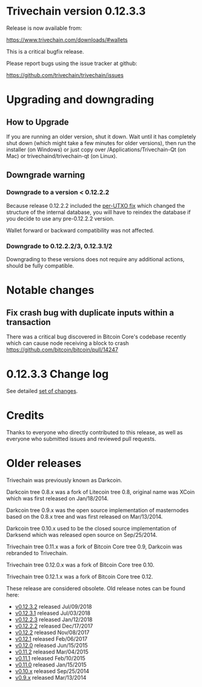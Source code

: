 Trivechain version 0.12.3.3
==========================

Release is now available from:

  <https://www.trivechain.com/downloads/#wallets>

This is a critical bugfix release.

Please report bugs using the issue tracker at github:

  <https://github.com/trivechain/trivechain/issues>


Upgrading and downgrading
=========================

How to Upgrade
--------------

If you are running an older version, shut it down. Wait until it has completely
shut down (which might take a few minutes for older versions), then run the
installer (on Windows) or just copy over /Applications/Trivechain-Qt (on Mac) or
trivechaind/trivechain-qt (on Linux).

Downgrade warning
-----------------

### Downgrade to a version < 0.12.2.2

Because release 0.12.2.2 included the [per-UTXO fix](release-notes/trivechain/release-notes-0.12.2.2.md#per-utxo-fix)
which changed the structure of the internal database, you will have to reindex
the database if you decide to use any pre-0.12.2.2 version.

Wallet forward or backward compatibility was not affected.

### Downgrade to 0.12.2.2/3, 0.12.3.1/2

Downgrading to these versions does not require any additional actions, should be
fully compatible.


Notable changes
===============

Fix crash bug with duplicate inputs within a transaction
--------------------------------------------------------

There was a critical bug discovered in Bitcoin Core's codebase recently which
can cause node receiving a block to crash https://github.com/bitcoin/bitcoin/pull/14247

0.12.3.3 Change log
===================

See detailed [set of changes](https://github.com/trivechain/trivechain/compare/v0.12.3.2...trivechainpay:v0.12.3.3).

Credits
=======

Thanks to everyone who directly contributed to this release,
as well as everyone who submitted issues and reviewed pull requests.


Older releases
==============

Trivechain was previously known as Darkcoin.

Darkcoin tree 0.8.x was a fork of Litecoin tree 0.8, original name was XCoin
which was first released on Jan/18/2014.

Darkcoin tree 0.9.x was the open source implementation of masternodes based on
the 0.8.x tree and was first released on Mar/13/2014.

Darkcoin tree 0.10.x used to be the closed source implementation of Darksend
which was released open source on Sep/25/2014.

Trivechain tree 0.11.x was a fork of Bitcoin Core tree 0.9,
Darkcoin was rebranded to Trivechain.

Trivechain tree 0.12.0.x was a fork of Bitcoin Core tree 0.10.

Trivechain tree 0.12.1.x was a fork of Bitcoin Core tree 0.12.

These release are considered obsolete. Old release notes can be found here:

- [v0.12.3.2](https://github.com/trivechain/trivechain/blob/master/doc/release-notes/trivechain/release-notes-0.12.3.2.md) released Jul/09/2018
- [v0.12.3.1](https://github.com/trivechain/trivechain/blob/master/doc/release-notes/trivechain/release-notes-0.12.3.1.md) released Jul/03/2018
- [v0.12.2.3](https://github.com/trivechain/trivechain/blob/master/doc/release-notes/trivechain/release-notes-0.12.2.3.md) released Jan/12/2018
- [v0.12.2.2](https://github.com/trivechain/trivechain/blob/master/doc/release-notes/trivechain/release-notes-0.12.2.2.md) released Dec/17/2017
- [v0.12.2](https://github.com/trivechain/trivechain/blob/master/doc/release-notes/trivechain/release-notes-0.12.2.md) released Nov/08/2017
- [v0.12.1](https://github.com/trivechain/trivechain/blob/master/doc/release-notes/trivechain/release-notes-0.12.1.md) released Feb/06/2017
- [v0.12.0](https://github.com/trivechain/trivechain/blob/master/doc/release-notes/trivechain/release-notes-0.12.0.md) released Jun/15/2015
- [v0.11.2](https://github.com/trivechain/trivechain/blob/master/doc/release-notes/trivechain/release-notes-0.11.2.md) released Mar/04/2015
- [v0.11.1](https://github.com/trivechain/trivechain/blob/master/doc/release-notes/trivechain/release-notes-0.11.1.md) released Feb/10/2015
- [v0.11.0](https://github.com/trivechain/trivechain/blob/master/doc/release-notes/trivechain/release-notes-0.11.0.md) released Jan/15/2015
- [v0.10.x](https://github.com/trivechain/trivechain/blob/master/doc/release-notes/trivechain/release-notes-0.10.0.md) released Sep/25/2014
- [v0.9.x](https://github.com/trivechain/trivechain/blob/master/doc/release-notes/trivechain/release-notes-0.9.0.md) released Mar/13/2014

